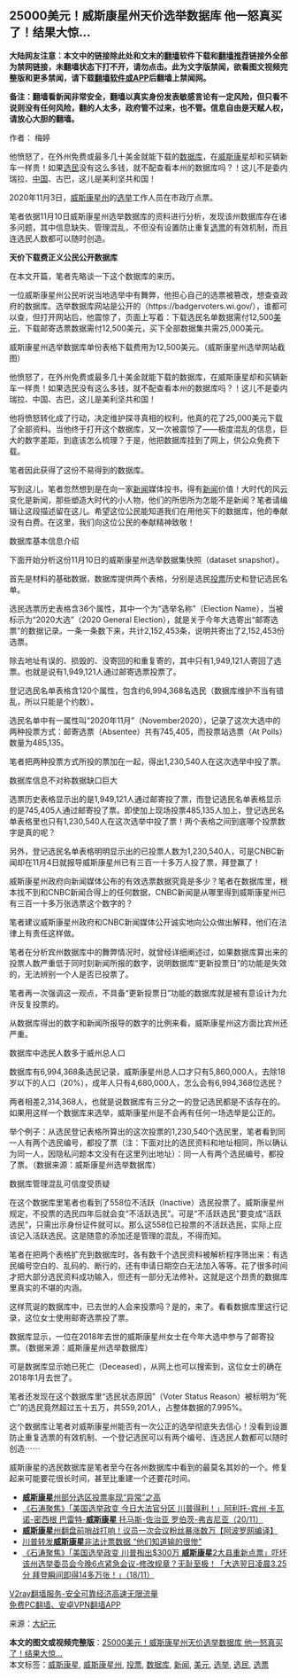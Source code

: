  <h2>25000美元！威斯康星州天价选举数据库 他一怒真买了！结果大惊…</h2> <p class="notice"><b>大陆网友注意：本文中的链接除此处和文末的<a href="https://github.com/bannedbook/fanqiang" >翻墙</a>软件下载和<a href="https://github.com/killgcd/justmysocks/blob/master/README.md">翻墙推荐</a>链接外全部为禁网链接，未翻墙状态下打不开，请勿点击。此为文字版禁闻，欲看图文视频完整版和更多禁闻，请下载<a href="https://github.com/bannedbook/fanqiang">翻墙软件或APP</a>后翻墙上禁闻网。</p><p>备注：翻墙看新闻非常安全，翻墙以真实身份发表敏感言论有一定风险，但只看不说则没有任何风险，翻的人太多，政府管不过来，也不管。信息自由是天赋人权，请放心大胆的翻墙。</b></p>  <div class="entry"> <p>作者： 梅婷</p> <p id="summary">他愤怒了，在外州免费或最多几十美金就能下载的<a href="https://www.bannedbook.org/bnews/tag/%E6%95%B0%E6%8D%AE%E5%BA%93/" class="st_tag internal_tag" rel="tag" title="标签 数据库 下的日志">数据库</a>，在<a href="https://www.bannedbook.org/bnews/tag/%E5%A8%81%E6%96%AF%E5%BA%B7%E6%98%9F/" class="st_tag internal_tag" rel="tag" title="标签 威斯康星 下的日志">威斯康星</a>却和买辆新车一样贵！如果<a href="https://www.bannedbook.org/bnews/tag/%E9%80%89%E6%B0%91/" class="st_tag internal_tag" rel="tag" title="标签 选民 下的日志">选民</a>没有这么多钱，就不配查看本州的数据库吗？！这儿不是委内瑞拉、<span class='wp_keywordlink_affiliate'><a href="https://www.bannedbook.org/" title="中国" target="_blank">中国</a></span>、古巴，这儿是美利坚共和国！</p> <p id="conimg">2020年11月3日，<a href="https://www.bannedbook.org/bnews/tag/%E5%A8%81%E6%96%AF%E5%BA%B7%E6%98%9F%E5%B7%9E/" class="st_tag internal_tag" rel="tag" title="标签 威斯康星州 下的日志">威斯康星州</a>的<a href="https://www.bannedbook.org/bnews/tag/%e9%80%89%e4%b8%be/" class="st_tag internal_tag" rel="tag" title="标签 选举 下的日志">选举</a>工作人员在市政厅点票。</p> <p>笔者依据11月10日威斯康星州选举数据库的资料进行分析，发现该州数据库存在诸多问题，其中信息缺失、管理混乱，不但没有设置防止重复<a href="https://www.bannedbook.org/bnews/tag/%E9%80%89%E7%A5%A8/" class="st_tag internal_tag" rel="tag" title="标签 选票 下的日志">选票</a>的有效机制，而且连选民人数都可以随时创造。</p> <p><strong>天价下载费正义公民公开数据库</strong></p> <p>在本文开篇，笔者先略谈一下这个数据库的来历。</p> <p>一位威斯康星州公民听说当地选举中有舞弊，他担心自己的选票被篡改，想查查政府的数据库。选举数据库网站是公开的（https://badgervoters.wi.gov/），谁都可以查，但打开网站后，他震惊了，页面上写着：下载选民名单数据需付12,500<a href="https://www.bannedbook.org/bnews/tag/%e7%be%8e%e5%85%83/" class="st_tag internal_tag" rel="tag" title="标签 美元 下的日志">美元</a>，下载邮寄选票数据需付12,500美元，买下全部数据集共需25,000美元。</p> <p>威斯康星州选举数据库单份表格下载费用为12,500美元。（威斯康星州选举网站截图）</p> <p>他愤怒了，在外州免费或最多几十美金就能下载的数据库，在威斯康星却和买辆新车一样贵！如果选民没有这么多钱，就不配查看本州的数据库吗？！这儿不是委内瑞拉、中国、古巴，这儿是美利坚共和国！</p> <p>他将愤怒转化成了行动，决定维护探寻真相的权利，他真的花了25,000美元下载了全部资料。当他终于打开这个数据库，又一次被震惊了——极度混乱的信息，巨大的数字差距，到底该怎么梳理？于是，他把数据库挂到了网上，供公众免费下载。</p>  <p>笔者因此获得了这份不易得到的数据库。</p> <p>写到这儿，笔者忽然想到是在向一家<span class='wp_keywordlink_affiliate'><a href="https://www.bannedbook.org/" title="新闻">新闻</a></span>媒体投书，得有<a href="https://www.bannedbook.org/bnews/tag/%E6%96%B0%E9%97%BB/" class="st_tag internal_tag" rel="tag" title="标签 新闻 下的日志">新闻</a>价值！大时代的风云变化是新闻，那些塑造大时代的小人物，他们的所思所为怎能不是新闻？笔者请编辑让这段描述留在这儿。希望这位公民能知道我们在用他买下的数据库，他的奉献没有白费。在这里，我们向这位公民的奉献精神致敬！</p> <p>数据库基本信息介绍</p> <p>下面开始分析这份11月10日的威斯康星州选举数据集快照（dataset snapshot）。</p> <p>首先是材料的基础数据，数据库提供两个表格，分别是选民<a href="https://www.bannedbook.org/bnews/tag/%E6%8A%95%E7%A5%A8/" class="st_tag internal_tag" rel="tag" title="标签 投票 下的日志">投票</a>历史和登记选民名单。</p> <p>选民选票历史表格含36个属性，其中一个为“选举名称”（Election Name），当被标示为“2020大选”（2020 General Election），就是关于今年大选寄出“邮寄选票”的数据记录。一条一条数下来，共计2,152,453条，说明共寄出了2,152,453份选票。</p> <p>除去地址有误的、损毁的、没寄回的和重复寄的，其中只有1,949,121人寄回了选票。也就是说有1,949,121人通过邮寄选票投票了。</p> <p>登记选民名单表格含120个属性，包含约6,994,368名选民（数据库维护不当有错乱，所以只能是个约数）。</p> <p>选民名单中有一属性叫“2020年11月”（November2020），记录了这次大选中的两种投票方式：邮寄选票（Absentee）共有745,405，而投票站选票（At Polls）数量为485,135。</p> <p>笔者把两种投票方式所投的票加在一起，得出1,230,540人在这次选举中投了票。</p>  <p>数据库信息不对称数据缺口巨大</p> <p>选票历史表格显示出的是1,949,121人通过邮寄投了票，而登记选民名单表格显示的是745,405人通过邮寄投了票。即使加上现场投票485,135人加上，登记选民名单表格里也只有1,230,540人在这次选举中投了票！两个表格之间到底哪个投票数字是真的呢？</p> <p>另外，登记选民名单表格明明显示出的已投票人数为1,230,540人，可是CNBC新闻却在11月4日就报导威斯康星州已有三百一十多万人投了票，拜登赢了！</p> <p>威斯康星州政府向新闻媒体公布的有效选票数据究竟是多少？笔者在数据库里，根本找不到和CNBC新闻合得上的任何数据，CNBC新闻是从哪里得到威斯康星州已有三百一十多万张选票这个数字的？</p> <p>笔者建议威斯康星州政府和CNBC新闻媒体公开诚实地向公众做出解释，他们在法律上有责任这样做。</p> <p>笔者在分析宾州数据库中的舞弊情况时，就曾经详细阐述过，如果数据库算出来的投票人数严重低于同时刻新闻所报的数字，说明数据库“更新投票日”的功能是失效的，无法辨别一个人是否已投票了。</p> <p>笔者再一次强调这一观点，不具备“更新投票日”功能的数据库就是被有意设计为允许反复投票的。</p> <p>从数据库得出的数字和新闻所报导的数字的比例来看，威斯康星州这方面比宾州还严重。</p> <p>数据库中选民人数多于威州总人口</p> <p>数据库有6,994,368条选民记录，威斯康星州总人口才只有5,860,000人，去除18岁以下的人口（20%），成年人只有4,680,000人，怎么会有6,994,368位选民？</p>  <p>两者相差2,314,368人，也就是说数据库有三分之一的登记选民都是不该存在的。如果用这样一个数据库来选举，威斯康星州是不会再有任何一场选举是公正的。</p> <p>举个例子：从选民登记表格所算出的这次投票的1,230,540个选民里，笔者看到同一人有两个选民编号，都投了票（注：下面对比的选民资料和地址相同，所以确认为同一人，因隐私问题本文没有在这里列出地址）：同一人有两个选民编号，都投了票。（数据来源：威斯康星州选举数据库）</p> <p>数据库管理混乱可信度受质疑</p> <p>在这个数据库里笔者也看到了558位不活跃（Inactive）选民投票了。威斯康星州规定，不投票的选民四年后就会变“不活跃选民”。可是“不活跃选民”要变成“活跃选民”，只需出示身份证件就可以。那么这558位已投票的不活跃选民，实际上应该记入活跃选民。这是随意的添加还是管理的混乱，不得而知。</p> <p>笔者在把两个表格扩充到数据库时，各有数千个选民资料被解析程序筛出来：有选民编号空白的、乱码的、断行的，还有申请日期空白无法加入等等。花了很多时间才把大部分选民资料成功输入，但还有一部分无法修补。这就是这个昂贵的数据库里真实的不堪的内涵。</p> <p>这样荒诞的数据库中，已去世的人会来投票吗？是的，来了。看看数据库里这行记录，这位女士使用邮寄选票投了票。</p> <p>数据库显示，一位在2018年去世的威斯康星州女士在今年大选中参与了邮寄投票。（数据来源：威斯康星州选举数据库）</p> <p>可是数据库显示她已死亡（Deceased），从网上也可以搜索到，这位女士的确在2018年1月去世了。</p> <p>笔者还发现在这个数据库里“选民状态原因”（Voter Status Reason）被标明为“死亡”的选民竟然超过五十五万，共559,201人，占整体数据的7.995%。</p> <p>这个数据库让笔者对威斯康星州能否有一次公正的选举彻底失去信心！没看到设置防止重复选票的有效机制、一个登记选民可以有两个编号、连选民人数都可以随时创造⋯⋯</p>  <p>威斯康星的选民数据库是笔者至今在各州数据库中看到的最莫名其妙的一个。修复起来可能要花很长时间，甚至比重建一个还要花时间。</p> <ul class='op-related-articles' title='相关阅读'> <li><a href='https://www.bannedbook.org/bnews/cnnews/20201126/1437434.html' target='_blank'><b>威斯康星</b>州部分选区投票率现“异常”之高</a></li> <li><a href='https://www.bannedbook.org/bnews/bannedvideo/20201121/1434695.html' target='_blank'>《石涛聚焦》「美国选举政变 今日大法官分区 川普得利！」阿利托-宾州 卡瓦诺-密西根 巴雷特-<b>威斯康星</b> 托马斯-佐治亚 罗伯茨-弗吉尼亚（20/11）</a></li> <li><a href='https://www.bannedbook.org/bnews/cnnews/20201121/1434584.html' target='_blank'><b>威斯康星</b>州翻盘前哨战打响！议员一次会议粉丝暴涨数万【阿波罗网编译】</a></li> <li><a href='https://www.bannedbook.org/bnews/comments/20201120/1433839.html' target='_blank'>川普转发<b>威斯康星</b>非法计票数据 “他们知道输的很惨”</a></li> <li><a href='https://www.bannedbook.org/bnews/bannedvideo/20201119/1433502.html' target='_blank'>《石涛聚焦》「美国选举政变 川普掏出$300万 <b>威斯康星</b>2大县重新点票」吓坏该州选举委员会今晚6点紧急会议-修改规章？无耻至极！「大选翌日凌晨3.25分 拜登瞬间即得14多万张！」（18/11）</a></li> </ul> <p class="texttj"> <a href="https://www.bannedbook.org/forum23/topic22702.html" target="_blank">V2ray翻墙服务-安全可靠经济高速无限流量</a><br/> <a href="https://github.com/bannedbook/fanqiang/wiki/%E7%A6%81%E9%97%BB%E7%BD%91%E5%AE%89%E5%8D%93%E7%BF%BB%E5%A2%99%E6%96%B0%E9%97%BBAPP" target="_blank">免费PC翻墙、安卓VPN翻墙APP</a></p><p> 来源：<span class='wp_keywordlink_affiliate'><a href="http://www.epochtimes.com/" title="大纪元" target="_blank">大纪元</a></span> </p><a name='sharetosocial'></a>       <div><b>本文的图文或视频完整版</b>：<a href='https://www.bannedbook.org/bnews/topimagenews/20201128/1438779.html'>25000美元！威斯康星州天价选举数据库 他一怒真买了！结果大惊…</a></div>  </div><!--END ENTRY--> <div class="postfooter"> <div>本文标签：<a href="https://www.bannedbook.org/bnews/tag/%E5%A8%81%E6%96%AF%E5%BA%B7%E6%98%9F/" rel="tag">威斯康星</a>, <a href="https://www.bannedbook.org/bnews/tag/%E5%A8%81%E6%96%AF%E5%BA%B7%E6%98%9F%E5%B7%9E/" rel="tag">威斯康星州</a>, <a href="https://www.bannedbook.org/bnews/tag/%E6%8A%95%E7%A5%A8/" rel="tag">投票</a>, <a href="https://www.bannedbook.org/bnews/tag/%E6%95%B0%E6%8D%AE%E5%BA%93/" rel="tag">数据库</a>, <a href="https://www.bannedbook.org/bnews/tag/%E6%96%B0%E9%97%BB/" rel="tag">新闻</a>, <a href="https://www.bannedbook.org/bnews/tag/%e7%be%8e%e5%85%83/" rel="tag">美元</a>, <a href="https://www.bannedbook.org/bnews/tag/%e9%80%89%e4%b8%be/" rel="tag">选举</a>, <a href="https://www.bannedbook.org/bnews/tag/%E9%80%89%E6%B0%91/" rel="tag">选民</a>, <a href="https://www.bannedbook.org/bnews/tag/%E9%80%89%E7%A5%A8/" rel="tag">选票</a></div>  </div><!--END POSTFOOTER--> 